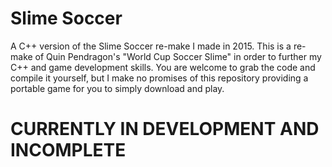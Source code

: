 # Slime Soccer
A C++ version of the Slime Soccer re-make I made in 2015.
This is a re-make of Quin Pendragon's "World Cup Soccer Slime" in order to further my C++ and game development skills. You are welcome to grab the code and compile it yourself, but I make no promises of this repository providing a portable game for you to simply download and play.

# CURRENTLY IN DEVELOPMENT AND INCOMPLETE
